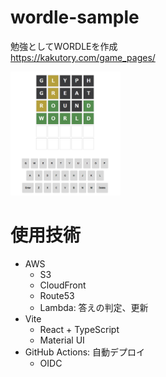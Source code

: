 # wordle-sample

勉強としてWORDLEを作成  
https://kakutory.com/game_pages/

<img width="35%" alt="PC表示" src="./docs/screenshot.png">

# 使用技術
- AWS
  - S3
  - CloudFront
  - Route53
  - Lambda: 答えの判定、更新
- Vite
  - React + TypeScript
  - Material UI
- GitHub Actions: 自動デプロイ
  - OIDC
